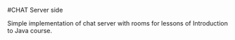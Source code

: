 #CHAT Server side

Simple implementation of chat server with rooms for lessons of Introduction to Java course.
